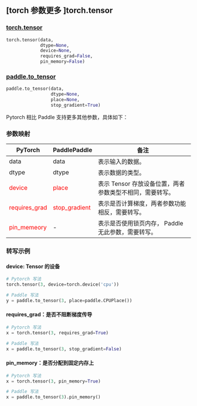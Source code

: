 ## [torch 参数更多 ]torch.tensor
### [torch.tensor](https://pytorch.org/docs/stable/generated/torch.tensor.html?highlight=tensor#torch.tensor)

```python
torch.tensor(data,
             dtype=None,
             device=None,
             requires_grad=False,
             pin_memory=False)
```

### [paddle.to_tensor](https://www.paddlepaddle.org.cn/documentation/docs/zh/api/paddle/to_tensor_cn.html#to-tensor)

```python
paddle.to_tensor(data,
                 dtype=None,
                 place=None,
                 stop_gradient=True)
```

Pytorch 相比 Paddle 支持更多其他参数，具体如下：
### 参数映射
| PyTorch       | PaddlePaddle | 备注                                                   |
| ------------- | ------------ | ------------------------------------------------------ |
| data        | data        | 表示输入的数据。                   |
| dtype        | dtype        | 表示数据的类型。                   |
| <font color='red'> device </font>     | <font color='red'> place </font>       | 表示 Tensor 存放设备位置，两者参数类型不相同，需要转写。 |
| <font color='red'> requires_grad </font> | <font color='red'> stop_gradient </font>   | 表示是否计算梯度，两者参数功能相反，需要转写。 |
| <font color='red'> pin_memeory </font>   | - | 表示是否使用锁页内存， Paddle 无此参数，需要转写。   |

### 转写示例

#### device: Tensor 的设备
```python
# Pytorch 写法
torch.tensor(3, device=torch.device('cpu'))

# Paddle 写法
y = paddle.to_tensor(3, place=paddle.CPUPlace())
```

#### requires_grad：是否不阻断梯度传导
```python
# Pytorch 写法
x = torch.tensor(3, requires_grad=True)

# Paddle 写法
x = paddle.to_tensor(3, stop_gradient=False)
```

#### pin_memory：是否分配到固定内存上
```python
# Pytorch 写法
x = torch.tensor(3, pin_memory=True)

# Paddle 写法
x = paddle.to_tensor(3).pin_memory()
```
